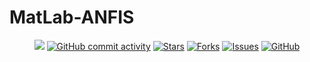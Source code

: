 # MatLab-ANFIS
 
<p align="center">
    <a href="https://github.com/Marius-Juston/MatLab-ANFIS/graphs/contributors" alt="Contributors">
        <img src="https://img.shields.io/github/contributors/Marius-Juston/MatLab-ANFIS" /></a>
    <a href="https://github.com/Marius-Juston/MatLab-ANFIS/pulse" alt="Activity">
        <img alt="GitHub commit activity" src="https://img.shields.io/github/commit-activity/m/Marius-Juston/MatLab-ANFIS"></a>
    <a href="https://github.com/Marius-Juston/MatLab-ANFIS/stargazers">
        <img alt="Stars" src="https://img.shields.io/github/stars/Marius-Juston/MatLab-ANFIS"></a>
    <a href="https://github.com/Marius-Juston/MatLab-ANFIS/network/members">
        <img alt="Forks" src="https://img.shields.io/github/forks/Marius-Juston/MatLab-ANFIS"></a>
    <a href="https://github.com/Marius-Juston/MatLab-ANFIS/issues">
        <img alt="Issues" src="https://img.shields.io/github/issues/Marius-Juston/MatLab-ANFIS"></a>
    <a href="./LICENSE" alt="Activity">
        <img alt="GitHub" src="https://img.shields.io/github/license/Marius-Juston/MatLab-ANFIS"></a>
</p>

